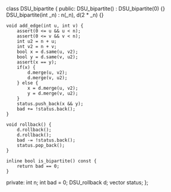 class DSU_bipartite {
public:
	DSU_bipartite() : DSU_bipartite(0) {}
	DSU_bipartite(int _n) : n(_n), d(2 * _n) {}

	void add_edge(int u, int v) {
		assert(0 <= u && u < n);
		assert(0 <= v && v < n);
		int u2 = n + u;
		int v2 = n + v;
		bool x = d.same(u, v2);
		bool y = d.same(v, u2);
		assert(x == y);
		if(x) {
			d.merge(u, v2);
			d.merge(v, u2);
		} else {
			x = d.merge(u, v2);
			y = d.merge(v, u2);
		}
		status.push_back(x && y);
		bad += !status.back();
	}

	void rollback() {
		d.rollback();
		d.rollback();
		bad -= !status.back();
		status.pop_back();
	}

	inline bool is_bipartite() const {
		return bad == 0;
	}

private:
	int n;
	int bad = 0;
	DSU_rollback d;
	vector<bool> status;
};
